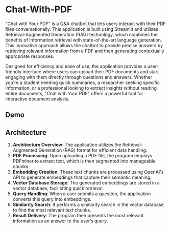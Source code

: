 # Chat-With-PDF
"Chat with Your PDF" is a Q&A chatbot that lets users interact with their PDF files conversationally. This application is built using Streamlit and utilizes Retrieval-Augmented Generation (RAG) technology, which combines the benefits of information retrieval with state-of-the-art language generation. This innovative approach allows the chatbot to provide precise answers by retrieving relevant information from a PDF and then generating contextually appropriate responses.

Designed for efficiency and ease of use, the application provides a user-friendly interface where users can upload their PDF documents and start engaging with them directly through questions and answers. Whether you're a student needing quick summaries, a researcher seeking specific information, or a professional looking to extract insights without reading entire documents, "Chat with Your PDF" offers a powerful tool for interactive document analysis.

## Demo 

## Architecture 
1. **Architecture Overview**: The application utilizes the Retrieval-Augmented Generation (RAG) format for efficient data handling.
2. **PDF Processing**: Upon uploading a PDF file, the program employs PDFminer to extract text, which is then segmented into manageable chunks.
3. **Embedding Creation**: These text chunks are processed using OpenAI's API to generate embeddings that capture their semantic meaning.
4. **Vector Database Storage**: The generated embeddings are stored in a vector database, facilitating quick retrieval.
5. **Query Handling**: When a user submits a question, the application converts this query into embeddings.
6. **Similarity Search**: It performs a similarity search in the vector database to find the most relevant text chunks.
7. **Result Delivery**: The program then presents the most relevant information as an answer to the user’s query.
